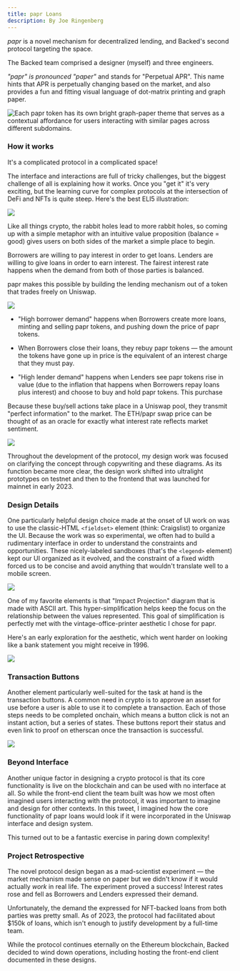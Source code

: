 ```yaml
---
title: papr Loans
description: By Joe Ringenberg
---
```

*papr* is a novel mechanism for decentralized lending, and Backed's second protocol targeting the space.

The Backed team comprised a designer (myself) and three engineers.

*"papr" is pronounced "paper"* and stands for "Perpetual APR". This name hints that APR is perpetually changing based on the market, and also provides a fun and fitting visual language of dot-matrix printing and graph paper.

![Each papr token has its own bright graph-paper theme that serves as a contextual affordance for users interacting with similar pages across different subdomains.](/content/writing/zWJ2N30sEDhh2Z35Iqi5-1.png)

### How it works

It's a complicated protocol in a complicated space!

The interface and interactions are full of tricky challenges, but the biggest challenge of all is explaining how it works. Once you "get it" it's very exciting, but the learning curve for complex protocols at the intersection of DeFi and NFTs is quite steep. Here's the best ELI5 illustration:

![](/content/writing/zWJ2N30sEDhh2Z35Iqi5-2.png)

Like all things crypto, the rabbit holes lead to more rabbit holes, so coming up with a simple metaphor with an intuitive value proposition (balance = good) gives users on both sides of the market a simple place to begin.

Borrowers are willing to pay interest in order to get loans. Lenders are willing to give loans in order to earn interest. The fairest interest rate happens when the demand from both of those parties is balanced.

papr makes this possible by building the lending mechanism out of a token that trades freely on Uniswap.

![](/content/writing/zWJ2N30sEDhh2Z35Iqi5-3.png)

* "High borrower demand" happens when Borrowers create more loans, minting and selling papr tokens, and pushing down the price of papr tokens.

* When Borrowers close their loans, they rebuy papr tokens — the amount the tokens have gone up in price is the equivalent of an interest charge that they must pay.

* "High lender demand" happens when Lenders see papr tokens rise in value (due to the inflation that happens when Borrowers repay loans plus interest) and choose to buy and hold papr tokens. This purchase

Because these buy/sell actions take place in a Uniswap pool, they transmit "perfect information" to the market. The ETH/papr swap price can be thought of as an oracle for exactly what interest rate reflects market sentiment.

![](/content/writing/zWJ2N30sEDhh2Z35Iqi5-4.png)

Throughout the development of the protocol, my design work was focused on clarifying the concept through copywriting and these diagrams. As its function became more clear, the design work shifted into ultralight prototypes on testnet and then to the frontend that was launched for mainnet in early 2023.

### Design Details

One particularly helpful design choice made at the onset of UI work on was to use the classic-HTML `<fieldset>` element (think: Craigslist) to organize the UI. Because the work was so experimental, we often had to build a rudimentary interface in order to understand the constraints and opportunities. These nicely-labeled sandboxes (that's the `<legend>` element) kept our UI organized as it evolved, and the constraint of a fixed width forced us to be concise and avoid anything that wouldn't translate well to a mobile screen.

![](/content/writing/zWJ2N30sEDhh2Z35Iqi5-5.png)

One of my favorite elements is that "Impact Projection" diagram that is made with ASCII art. This hyper-simplification helps keep the focus on the relationship between the values represented. This goal of simplification is perfectly met with the vintage-office-printer aesthetic I chose for papr.

Here's an early exploration for the aesthetic, which went harder on looking like a bank statement you might receive in 1996.

![](/content/writing/zWJ2N30sEDhh2Z35Iqi5-6.png)

### Transaction Buttons

Another element particularly well-suited for the task at hand is the transaction buttons. A common need in crypto is to approve an asset for use before a user is able to use it to complete a transaction. Each of those steps needs to be completed onchain, which means a button click is not an instant action, but a series of states. These buttons report their status and even link to proof on etherscan once the transaction is successful.

![](/content/writing/zWJ2N30sEDhh2Z35Iqi5-7.png)

### Beyond Interface

Another unique factor in designing a crypto protocol is that its core functionality is live on the blockchain and can be used with no interface at all. So while the front-end client the team built was how we most often imagined users interacting with the protocol, it was important to imagine and design for other contexts. In this tweet, I imagined how the core functionality of papr loans would look if it were incorporated in the Uniswap interface and design system.

This turned out to be a fantastic exercise in paring down complexity!

### Project Retrospective

The novel protocol design began as a mad-scientist experiment — the market mechanism made sense on paper but we didn't know if it would actually *work* in real life. The experiment proved a success! Interest rates rose and fell as Borrowers and Lenders expressed their demand.

Unfortunately, the demand the expressed for NFT-backed loans from both parties was pretty small. As of 2023, the protocol had facilitated about $150k of loans, which isn't enough to justify development by a full-time team.

While the protocol continues eternally on the Ethereum blockchain, Backed decided to wind down operations, including hosting the front-end client documented in these designs.